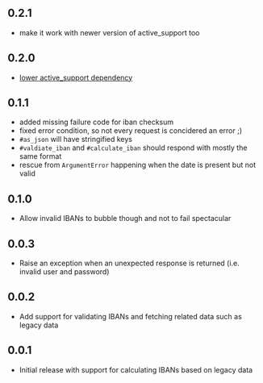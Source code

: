 0.2.1
-----
* make it work with newer version of active_support too

0.2.0
-----
* [lower active_support dependency](https://github.com/railslove/iban_calculator/pull/7)

0.1.1
-----

* added missing failure code for iban checksum
* fixed error condition, so not every request is concidered an error ;)
* `#as_json` will have stringified keys
* `#valdiate_iban` and `#calculate_iban` should respond with mostly the same format
* rescue from `ArgumentError` happening when the date is present but not valid

0.1.0
-----

* Allow invalid IBANs to bubble though and not to fail spectacular

0.0.3
-----

* Raise an exception when an unexpected response is returned (i.e. invalid user and password)

0.0.2
-----

* Add support for validating IBANs and fetching related data such as legacy data

0.0.1
-----

* Initial release with support for calculating IBANs based on legacy data
